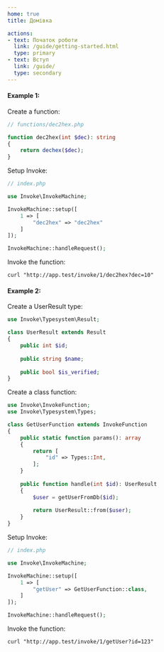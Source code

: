 ```yaml
---
home: true
title: Домівка

actions:
- text: Початок роботи
  link: /guide/getting-started.html
  type: primary
- text: Вступ
  link: /guide/
  type: secondary
---
```


#### Example 1:

Create a function:
```php
// functions/dec2hex.php

function dec2hex(int $dec): string
{
    return dechex($dec);
}
```

Setup Invoke:
```php
// index.php

use Invoke\InvokeMachine;

InvokeMachine::setup([
    1 => [
        "dec2hex" => "dec2hex"
    ]
]);

InvokeMachine::handleRequest();
```

Invoke the function:
```shell
curl "http://app.test/invoke/1/dec2hex?dec=10"
```


#### Example 2:

Create a UserResult type:
```php
use Invoke\Typesystem\Result;

class UserResult extends Result
{
    public int $id;
    
    public string $name;
    
    public bool $is_verified;
}
```

Create a class function:
```php
use Invoke\InvokeFunction;
use Invoke\Typesystem\Types;

class GetUserFunction extends InvokeFunction
{
    public static function params(): array
    {
        return [
            "id" => Types::Int,
        ];
    }
    
    public function handle(int $id): UserResult
    {
        $user = getUserFromDb($id);
        
        return UserResult::from($user);
    }
}
```
Setup Invoke:
```php
// index.php

use Invoke\InvokeMachine;

InvokeMachine::setup([
    1 => [
        "getUser" => GetUserFunction::class,
    ]
]);

InvokeMachine::handleRequest();
```

Invoke the function:
```shell
curl "http://app.test/invoke/1/getUser?id=123"
```
